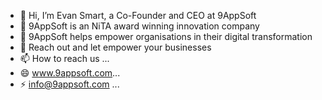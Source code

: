 - 👋 Hi, I’m Evan Smart, a Co-Founder and CEO at 9AppSoft 
- 👀 9AppSoft is an NiTA award winning innovation company
- 🌱 9AppSoft helps empower organisations in their digital transformation
- 💞️ Reach out and let empower your businesses
- 📫 How to reach us ...
- 😄 www.9appsoft.com...
- ⚡ info@9appsoft.com ...

<!---
Evan Smart of 9AppSoft/EvanSmart-9AppSoft is a ✨ special ✨ repository because its `README.md` (this file) appears on your GitHub profile.
You can click the Preview link to take a look at your changes.
--->
